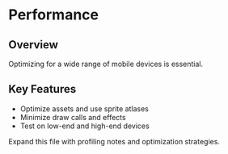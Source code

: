 # Performance

## Overview
Optimizing for a wide range of mobile devices is essential.

## Key Features
- Optimize assets and use sprite atlases
- Minimize draw calls and effects
- Test on low-end and high-end devices

Expand this file with profiling notes and optimization strategies. 
